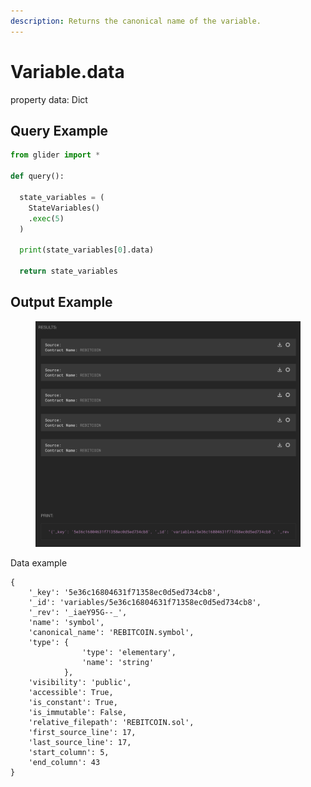 ```yaml
---
description: Returns the canonical name of the variable.
---
```


# Variable.data

property data: Dict

## Query Example

```python
from glider import *

def query():

  state_variables = (
    StateVariables()
    .exec(5)
  )

  print(state_variables[0].data)

  return state_variables
```

## Output Example

<figure><img src="../../../.gitbook/assets/image (8) (1) (1) (1) (1) (1) (1) (1) (1) (1).png" alt=""><figcaption></figcaption></figure>

Data example

```json5
{
    '_key': '5e36c16804631f71358ec0d5ed734cb8',
    '_id': 'variables/5e36c16804631f71358ec0d5ed734cb8',
    '_rev': '_iaeY95G--_',
    'name': 'symbol',
    'canonical_name': 'REBITCOIN.symbol',
    'type': {
                'type': 'elementary',
                'name': 'string'
            },
    'visibility': 'public',
    'accessible': True,
    'is_constant': True,
    'is_immutable': False,
    'relative_filepath': 'REBITCOIN.sol',
    'first_source_line': 17,
    'last_source_line': 17,
    'start_column': 5,
    'end_column': 43
}
```
